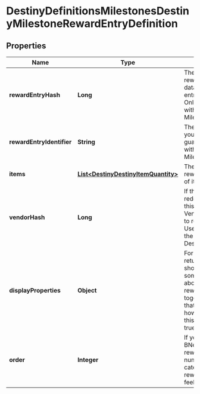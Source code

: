 
# DestinyDefinitionsMilestonesDestinyMilestoneRewardEntryDefinition

## Properties
Name | Type | Description | Notes
------------ | ------------- | ------------- | -------------
**rewardEntryHash** | **Long** | The identifier for this reward entry. Runtime data will refer to reward entries by this hash. Only guaranteed unique within the specific Milestone. |  [optional]
**rewardEntryIdentifier** | **String** | The string identifier, if you care about it. Only guaranteed unique within the specific Milestone. |  [optional]
**items** | [**List&lt;DestinyDestinyItemQuantity&gt;**](DestinyDestinyItemQuantity.md) | The items you will get as rewards, and how much of it you&#39;ll get. |  [optional]
**vendorHash** | **Long** | If this reward is redeemed at a Vendor, this is the hash of the Vendor to go to in order to redeem the reward. Use this hash to look up the DestinyVendorDefinition. |  [optional]
**displayProperties** | **Object** | For us to bother returning this info, we should be able to return some kind of information about why these rewards are grouped together. This is ideally that information. Look at how confident I am that this will always remain true. |  [optional]
**order** | **Integer** | If you want to follow BNet&#39;s ordering of these rewards, use this number within a given category to order the rewards. Yeah, I know. I feel dirty too. |  [optional]



